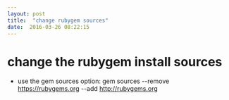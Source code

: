 ```yaml
---
layout: post
title:  "change rubygem sources"
date:  2016-03-26 08:22:15
---
```


# change the rubygem install sources

* use the gem sources option:
    gem sources --remove https://rubygems.org --add http://rubygems.org
